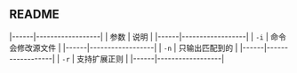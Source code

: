 ##  README
|------|------------------|
| 参数 | 说明             |
|------|------------------|
| `-i` | 命令会修改源文件 |
|------|------------------|
| `-n` | 只输出匹配到的   |
|------|------------------|
| `-r` | 支持扩展正则     |
|------|------------------|


